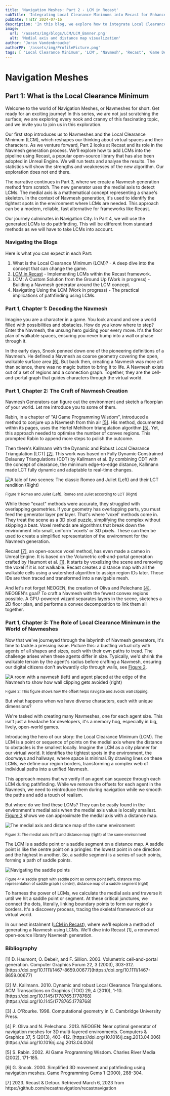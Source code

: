 ```yaml
---
title: 'Navigation Meshes: Part 2 - LCM in Recast'
subTitle: 'Integrating Local Clearance Minimums into Recast for Enhanced Navmesh Generation'
pubDate: !!str 2024-07-16
description: 'In this blog, we explore how to integrate Local Clearance Minimums into the Recast framework, analyze its implementation, and discuss the strengths and weaknesses of the new algorithm.'
image:
  url: '/assets/img/blogs/LCM/LCM_Banner.png'
  alt: 'Medial axis and distance map visualization'
author: 'Joran Vandenbroucke'
authorPP: '/assets/img/ProfilePicture.png'
tags: [ 'Local Clearance Minimum', 'LCM', 'Navmesh', 'Recast', 'Game Development', 'Pathfinding' ]
---
```


# Navigation Meshes

## Part 1: What is the Local Clearance Minimum

Welcome to the world of Navigation Meshes, or Navmeshes for short.
Get ready for an exciting journey!
In this series, we are not just scratching the surface; we are exploring every nook and cranny of this fascinating
topic, and we invite you to join us in this exploration.

Our first stop introduces us to Navmeshes and the Local Clearance Minimum (LCM), which reshapes our thinking about
virtual spaces and their characters.
As we venture forward, Part 2 looks at Recast and its role in the Navmesh generation process.
We'll explore how to add LCMs into the pipeline using Recast, a popular open-source library that has also been adopted
in Unreal Engine.
We will run tests and analyse the results.
The statistics will show the strengths and weaknesses of the new algorithm.
Our exploration does not end there.

The narrative continues in Part 3, where we create a Navmesh generation method from scratch.
The new generator uses the medial axis to detect LCMs.
The medial axis is a mathematical concept representing a shape's skeleton.
In the context of Navmesh generation, it's used to identify the tightest spots in the environment where LCMs are needed.
This approach can be a modern, reliable, fast alternative for frameworks like Recast.

Our journey culminates in Navigation City.
In Part 4, we will use the generated LCMs to do pathfinding.
This will be different from standard methods as we will have to take LCMs into account.

### Navigating the Blogs

Here is what you can expect in each Part:

1. What is the Local Clearance Minimum (LCM)? - A deep dive into the concept that can change the game.
2. [LCM in Recast](../LCM_Recast) - Implementing LCMs within the Recast framework.
3. LCM: A Custom Solution from the Ground Up (Work in progress) - Building a Navmesh generator around the LCM concept.
4. Navigating Using the LCM (Work in progress) - The practical implications of pathfinding using LCMs.

### Part 1, Chapter 1: Decoding the Navmesh

Imagine you are a character in a game.
You look around and see a world filled with possibilities and obstacles.
How do you know where to step?
Enter the Navmesh, the unsung hero guiding your every move.
It's the floor plan of walkable spaces, ensuring you never bump into a wall or phase through it.

In the early days, Snook penned down one of the pioneering definitions of a Navmesh.
He defined a Navmesh as coarse geometry covering the open, walkable surface area [\[6\]](#6).
But back then, creating a Navmesh was more art than science, there was no magic button to bring it to life.
A Navmesh exists out of a set of regions and a connection graph.
Together, they are the cell-and-portal graph that guides characters through the virtual world.

### Part 1, Chapter 2: The Craft of Navmesh Creation

Navmesh Generators can figure out the environment and sketch a floorplan of your world.
Let me introduce you to some of them.

Rabin, in a chapter of "AI Game Programming Wisdom", introduced a method to conjure up a Navmesh from thin
air [\[5\]](#5).
His method, documented within its pages, uses the Hertel Mehlhorn triangulation algorithm [\[5\]](#5).
Yet, this approach needed to optimise the number of convex regions.
This prompted Rabin to append more steps to polish the outcome.

Then there's Kallmann with the Dynamic and Robust Local Clearance Triangulation (LCT) [\[2\]](#2).
This work was based on Fully Dynamic Constrained Delaunay Triangulations (CDT) by Kallmann et al.
By combining CDT with the concept of clearance, the minimum edge-to-edge distance, Kallmann made LCT fully dynamic and
adaptable to real-time changes.

![A tale of two scenes: The classic Romeo and Juliet (Left) and their LCT rendition (Right)](/assets/img/blogs/LCM/LCM_exactMethods.png)

<sub id='F1'>Figure 1: Romeo and Juliet (Left), Romeo and Juliet according to LCT (Right)</sub>

While these "exact" methods were accurate, they struggled with overlapping geometries.
If your geometry has overlapping parts, you must feed the generator layer per layer.
That's where 'voxel' methods come in.
They treat the scene as a 3D pixel puzzle, simplifying the complex without skipping a beat.
Voxel methods are algorithms that break down the environment into small, uniform 'voxels' or 3D pixels.
These can then be used to create a simplified representation of the environment for the Navmesh generation.

Recast [\[7\]](#7), an open-source voxel method, has even made a cameo in Unreal Engine.
It is based on the Volumetric cell-and-portal generation crafted by Haumont et al. [\[1\]](#1).
It starts by voxelizing the scene and removing the voxel if it is not walkable.
Recast creates a distance map with all the walkable cells using a watershed algorithm to assign region IDs later.
Those IDs are then traced and transformed into a navigable mesh.

And let's not forget NEOGEN, the creation of Oliva and Pelechano [\[4\]](#4).
NEOGEN's goal?
To craft a Navmesh with the fewest convex regions possible.
A GPU-powered wizard separates layers in the scene, sketches a 2D floor plan, and performs a convex decomposition to
link them all together.

### Part 1, Chapter 3: The Role of Local Clearance Minimum in the World of Navmeshes

Now that we've journeyed through the labyrinth of Navmesh generators, it's time to tackle a pressing issue.
Picture this: a bustling virtual city with agents of all shapes and sizes, each with their own paths to tread.
The challenge arises when these agents differ in size.
Typically, we'd shrink the walkable terrain by the agent's radius before crafting a Navmesh, ensuring our digital
citizens don't awkwardly clip through walls, see [Figure 2](#F2).

![A room with a navmesh (left) and agent placed at the edge of the Navmesh to show how wall clipping gets avoided (right)](/assets/img/blogs/LCM/LCM_Offset.png)

<sub id='F2'>Figure 2: This figure shows how the offset helps navigate and avoids wall clipping.</sub>

But what happens when we have diverse characters, each with unique dimensions?

We're tasked with creating many Navmeshes, one for each agent size.
This isn't just a headache for developers, it's a memory hog, especially in big, lively, open-world games.

Introducing the hero of our story: the Local Clearance Minimum (LCM).
The LCM is a point or sequence of points on the medial axis where the distance to obstacles is the smallest locally.
Imagine the LCM as a city planner for our virtual world.
It identifies the tightest spots in the environment, the doorways and hallways, where space is minimal.
By drawing lines on these LCMs, we define our region borders, transforming a complex web of individual paths into a
unified Navmesh.

This approach means that we verify if an agent can squeeze through each LCM during pathfinding.
While we remove the offsets for each agent in the Navmesh, we need to reintroduce them during navigation while we smooth
the paths and add a touch of realism.

But where do we find these LCMs?
They can be easily found in the environment's medial axis when the medial axis value is locally smallest.
[Figure 3](#F3) shows we can approximate the medial axis with a distance map.

![The medial axis and distance map of the same environment]( /assets/img/blogs/LCM/LCM_medialDistance.png)

<sub id='F3'>Figure 3: The medial axis (left) and distance map (right) of the same environment</sub>

The LCM is a saddle point or a saddle segment on a distance map.
A saddle point is like the centre point on a pringles: the lowest point in one direction and the highest in another.
So, a saddle segment is a series of such points, forming a path of saddle points.

![Navigating the saddle points](/assets/img/blogs/LCM/LCM_SaddlePointSegment.png)

<sub id='F4'>Figure 4: A saddle graph with saddle point as centre point (left), distance map representation of saddle graph (
centre), distance map of a saddle segment (right)</sub>

To harness the power of LCMs, we calculate the medial axis and traverse it until we hit a saddle point or segment.
At these critical junctures, we connect the dots, literally, linking boundary points to form our region's borders.
It's a discovery process, tracing the skeletal framework of our virtual world.

In our next instalment ([LCM in Recast](../LCM_Recast)), where we'll explore a method of generating a Navmesh using LCMs.
We'll dive into Recast [1], a renowned open-source library Navmesh generation.

### Bibliography

<p id='1'>[1] D. Haumont, O. Debeir, and F. Sillion. 2003. Volumetric cell-and-portal generation. Computer Graphics Forum 22, 3 (2003), 303-312. [https://doi.org/10.1111/1467-8659.00677](https://doi.org/10.1111/1467-8659.00677)</p>
<p id='2'>[2] M. Kallmann. 2010. Dynamic and robust Local Clearance Triangulations. ACM Transactions on Graphics (TOG) 29, 4 (2010), 1-10. [https://doi.org/10.1145/1778765.1778768](https://doi.org/10.1145/1778765.1778768)</p>
<p id='3'>[3] J. O'Rourke. 1998. Computational geometry in C. Cambridge University Press.</p>
<p id='4'>[4] P. Oliva and N. Pelechano. 2013. NEOGEN: Near optimal generator of navigation meshes for 3D multi-layered environments. Computers & Graphics 37, 5 (2013), 403-412. [https://doi.org/10.1016/j.cag.2013.04.006](https://doi.org/10.1016/j.cag.2013.04.006)</p>
<p id='5'>[5] S. Rabin. 2002. AI Game Programming Wisdom. Charles River Media (2002), 171-185.</p>
<p id='6'>[6] G. Snook. 2000. Simplified 3D movement and pathfinding using navigation meshes. Game Programming Gems 1 (2000), 288-304.</p>
<p id='7'>[7] 2023. Recast & Detour. Retrieved March 6, 2023 from https://github.com/recastnavigation/recastnavigation</p>
